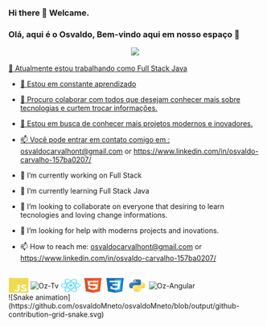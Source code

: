 ### Hi there 👋 Welcame.
    
### Olá, aqui é o Osvaldo, Bem-vindo aqui em nosso espaço 👋
<div align="center">
  <a href= "https://www.linkedin.com/in/osvaldo-carvalho-157ba0207/"
  <img height="180em" src="https://github-readme-stats.vercel.app/api?username=osvaldoMneto&show_icons=true&theme=dracula&include_all_commits=true&count_private=true"/>
  <img height="180em" src="https://github-readme-stats.vercel.app/api/top-langs/?username=osvaldoMneto&layout=compact&langs_count=7&theme=dracula"/>
</div>

🔭 Atualmente estou trabalhando como Full Stack Java
- 🌱 Estou em constante aprendizado  
- 👯 Procuro colaborar com todos que desejam conhecer  mais sobre tecnologias e curtem trocar informações. 
- 🤔 Estou em busca de conhecer mais projetos modernos e inovadores.
- 📫 Você pode entrar em contato comigo em : osvaldocarvalhont@gmail.com or https://www.linkedin.com/in/osvaldo-carvalho-157ba0207/


- 🔭 I’m currently working on Full Stack
- 🌱 I’m currently learning Full Stack Java
- 👯 I’m looking to collaborate on everyone that desiring to learn tecnologies and  loving change informations.
- 🤔 I’m looking for help with moderns projects and inovations.
- 📫 How to reach me: osvaldocarvalhont@gmail.com or https://www.linkedin.com/in/osvaldo-carvalho-157ba0207/

<div style="display: inline_block"><br>
  <link rel="stylesheet" href="https://cdn.jsdelivr.net/gh/devicons/devicon@v2.14.0/devicon.min.css">
  <link rel="stylesheet" href="https://cdn.jsdelivr.net/gh/devicons/devicon@v2.14.0/devicon.min.css">
  <img align="center" alt="Oz-Js" height="30" width="40" src="https://raw.githubusercontent.com/devicons/devicon/master/icons/javascript/javascript-plain.svg">
  <img align="center" alt="Oz-Tv" height="30" width="40" src="https://cdn.jsdelivr.net/gh/devicons/devicon/icons/java/java-original.svg">
  <img align="center" alt="Oz-React" height="30" width="40" src="https://raw.githubusercontent.com/devicons/devicon/master/icons/react/react-original.svg">
  <img align="center" alt="OZ-HTML" height="30" width="40" src="https://raw.githubusercontent.com/devicons/devicon/master/icons/html5/html5-original.svg">
  <img align="center" alt="Oz-CSS" height="30" width="40" src="https://raw.githubusercontent.com/devicons/devicon/master/icons/css3/css3-original.svg">
  <img align="center" alt="Oz-Python" height="30" width="40" src="https://raw.githubusercontent.com/devicons/devicon/master/icons/python/python-original.svg">
  <img align="center" alt="Oz-Angular" height="30" width="40" src="https://cdn.jsdelivr.net/gh/devicons/devicon/icons/angularjs/angularjs-original.svg">
  
</div>

<div>
![Snake animation](https://github.com/osvaldoMneto/osvaldoMneto/blob/output/github-contribution-grid-snake.svg)
</div>


